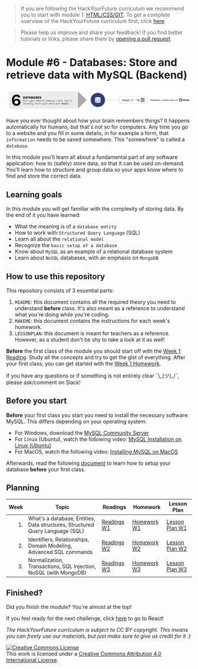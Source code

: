 > If you are following the HackYourFuture curriculum we recommend you to start with module 1: [HTML/CSS/GIT](https://github.com/HackYourFuture/HTML-CSS). To get a complete overview of the HackYourFuture curriculum first, click [here](https://github.com/HackYourFuture/curriculum).

> Please help us improve and share your feedback! If you find better tutorials or links, please share them by [opening a pull request](https://github.com/HackYourFuture/JavaScript1/pulls).

# Module #6 - Databases: Store and retrieve data with MySQL (Backend)

![Databases](./assets/databases.png)

Have you ever thought about how your brain remembers things? It happens automatically for humans, but that's not so for computers. Any time you go to a website and you fill in some details, in for example a form, that `information` needs to be saved somewhere. This "somewhere" is called a `database`.

In this module you'll learn all about a fundamental part of any software application: how to (safely) store data, so that it can be used on-demand. You'll learn how to structure and group data so your apps know where to find and store the correct data.

## Learning goals

In this module you will get familiar with the complexity of storing data. By the end of it you have learned:

-   What the meaning is of a `database entity`
-   How to work with `Structured Query Language` (SQL)
-   Learn all about the `relational model`
-   Recognize the `basic setup of a database`
-   Know about `MySQL` as an example of a relational database system
-   Learn about `NoSQL` databases, with an emphasis on `MongoDB`

## How to use this repository

This repository consists of 3 essential parts:

1. `README`: this document contains all the required theory you need to understand **before** class. It's also meant as a reference to understand what you're doing while you're coding.
2. `MAKEME`: this document contains the instructions for each week's homework.
3. `LESSONPLAN`: this document is meant for teachers as a reference. However, as a student don't be shy to take a look at it as well!

**Before** the first class of the module you should start off with the [Week 1 Reading](/Week1/README.md). Study all the concepts and try to get the gist of everything. After your first class, you can get started with the [Week 1 Homework](/Week1/MAKEME.md).

If you have any questions or if something is not entirely clear ¯\\\_(ツ)\_/¯, please ask/comment on Slack!

## Before you start

**Before** your first class you start you need to install the necessary software: MySQL. This differs depending on your operating system:

-   For Windows, download the [MySQL Community Server](https://dev.mysql.com/downloads/mysql/)
-   For Linux (Ubuntu), watch the following video: [MySQL Installation on Linux (Ubuntu)](https://www.youtube.com/watch?v=Y_LibBhOGOY)
-   For MacOS, watch the following video: [Installing MySQL on MacOS](https://www.youtube.com/watch?v=HxCXyxFEA0s)

Afterwards, read the following [document](./setup-db.md) to learn how to setup your database **before** your first class.

## Planning

| Week | Topic                                                                         | Readings                       | Homework                       | Lesson Plan                           |
| ---: | ----------------------------------------------------------------------------- | ------------------------------ | ------------------------------ | ------------------------------------- |
|   1. | What's a database, Entities, Data structures, Structured Query Language (SQL) | [Readings W1](Week1/README.md) | [Homework W1](Week1/MAKEME.md) | [Lesson Plan W1](Week1/LESSONPLAN.md) |
|   2. | Identifiers, Relationships, Domain Modeling, Advanced SQL commands            | [Readings W2](Week2/README.md) | [Homework W2](Week2/MAKEME.md) | [Lesson Plan W2](Week2/LESSONPLAN.md) |
|   3. | Normalization, Transactions, SQL Injection, NoSQL (with MongoDB)              | [Readings W3](Week3/README.md) | [Homework W3](Week3/MAKEME.md) | [Lesson Plan W3](Week3/LESSONPLAN.md) |

## Finished?

Did you finish the module? You're almost at the top!

If you feel ready for the next challenge, click [here](https://www.github.com/HackYourFuture/react) to go to React!

_The HackYourFuture curriculum is subject to CC BY copyright. This means you can freely use our materials, but just make sure to give us credit for it :)_

<a rel="license" href="http://creativecommons.org/licenses/by/4.0/"><img alt="Creative Commons License" style="border-width:0" src="https://i.creativecommons.org/l/by/4.0/88x31.png" /></a><br />This work is licensed under a <a rel="license" href="http://creativecommons.org/licenses/by/4.0/">Creative Commons Attribution 4.0 International License</a>.
